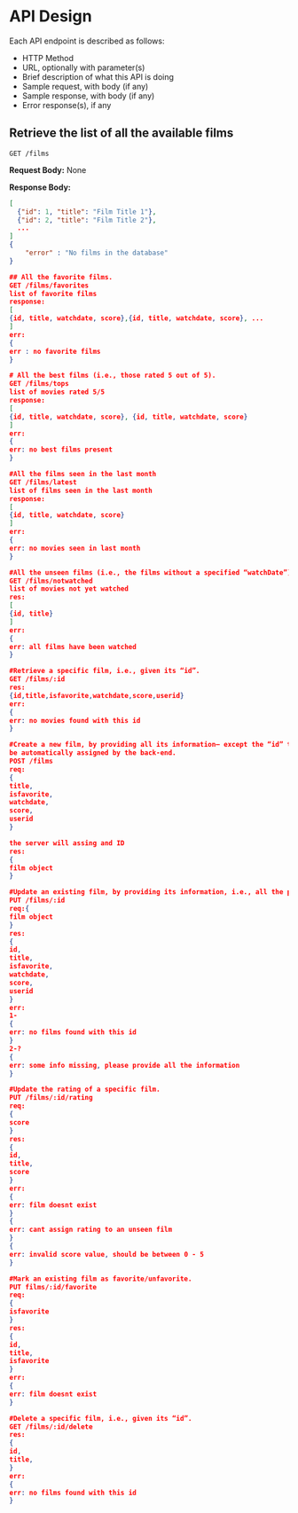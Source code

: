 # API Design

Each API endpoint is described as follows:

- HTTP Method
- URL, optionally with parameter(s)
- Brief description of what this API is doing
- Sample request, with body (if any)
- Sample response, with body (if any)
- Error response(s), if any

## Retrieve the list of all the available films

`GET /films`

**Request Body:** None

**Response Body:**

```json
[
  {"id": 1, "title": "Film Title 1"},
  {"id": 2, "title": "Film Title 2"},
  ...
]
{
    "error" : "No films in the database"
}

## All the favorite films.
GET /films/favorites
list of favorite films
response:
[
{id, title, watchdate, score},{id, title, watchdate, score}, ...
]
err:
{
err : no favorite films
}

# All the best films (i.e., those rated 5 out of 5).
GET /films/tops
list of movies rated 5/5
response:
[
{id, title, watchdate, score}, {id, title, watchdate, score}
]
err:
{
err: no best films present
}

#All the films seen in the last month
GET /films/latest
list of films seen in the last month
response:
[
{id, title, watchdate, score}
]
err:
{
err: no movies seen in last month
}

#All the unseen films (i.e., the films without a specified “watchDate”)
GET /films/notwatched
list of movies not yet watched
res:
[
{id, title}
]
err:
{
err: all films have been watched
}

#Retrieve a specific film, i.e., given its “id”.
GET /films/:id
res:
{id,title,isfavorite,watchdate,score,userid}
err:
{
err: no movies found with this id
}

#Create a new film, by providing all its information– except the “id” that will
be automatically assigned by the back-end.
POST /films
req:
{
title,
isfavorite,
watchdate,
score,
userid
}

the server will assing and ID
res:
{
film object
}

#Update an existing film, by providing its information, i.e., all the properties except the “id”
PUT /films/:id
req:{
film object
}
res:
{
id,
title,
isfavorite,
watchdate,
score,
userid
}
err:
1-
{
err: no films found with this id
}
2-?
{
err: some info missing, please provide all the information
}

#Update the rating of a specific film.
PUT /films/:id/rating
req:
{
score
}
res:
{
id,
title,
score
}
err:
{
err: film doesnt exist
}
{
err: cant assign rating to an unseen film
}
{
err: invalid score value, should be between 0 - 5
}

#Mark an existing film as favorite/unfavorite.
PUT films/:id/favorite
req:
{
isfavorite
}
res:
{
id,
title,
isfavorite
}
err:
{
err: film doesnt exist
}

#Delete a specific film, i.e., given its “id”.
GET /films/:id/delete
res:
{
id,
title,
}
err:
{
err: no films found with this id
}
```
